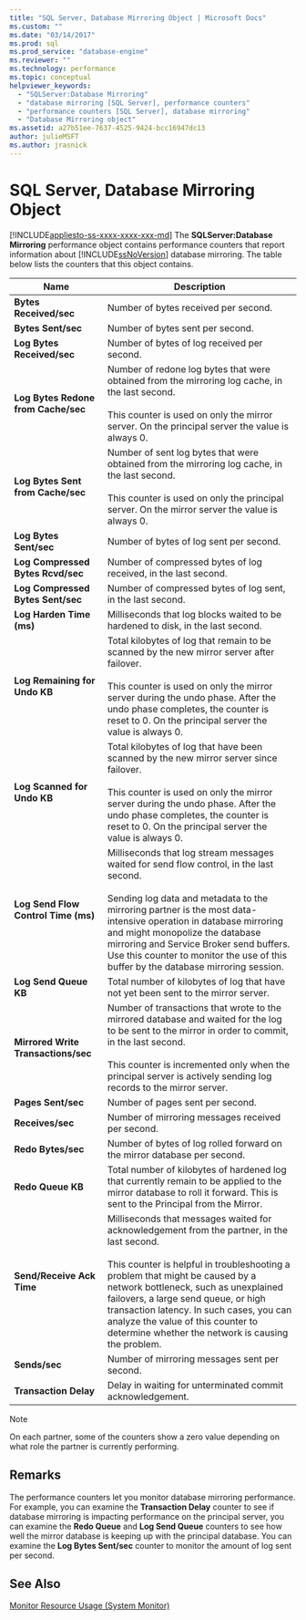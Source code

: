 ```yaml
---
title: "SQL Server, Database Mirroring Object | Microsoft Docs"
ms.custom: ""
ms.date: "03/14/2017"
ms.prod: sql
ms.prod_service: "database-engine"
ms.reviewer: ""
ms.technology: performance
ms.topic: conceptual
helpviewer_keywords: 
  - "SQLServer:Database Mirroring"
  - "database mirroring [SQL Server], performance counters"
  - "performance counters [SQL Server], database mirroring"
  - "Database Mirroring object"
ms.assetid: a27b51ee-7637-4525-9424-bcc16947dc13
author: julieMSFT
ms.author: jrasnick
---
```

# SQL Server, Database Mirroring Object
[!INCLUDE[appliesto-ss-xxxx-xxxx-xxx-md](../../includes/appliesto-ss-xxxx-xxxx-xxx-md.md)]
  The **SQLServer:Database Mirroring** performance object contains performance counters that report information about [!INCLUDE[ssNoVersion](../../includes/ssnoversion-md.md)] database mirroring. The table below lists the counters that this object contains.  
  
|Name|Description|  
|----------|-----------------|  
|**Bytes Received/sec**|Number of bytes received per second.|  
|**Bytes Sent/sec**|Number of bytes sent per second.|  
|**Log Bytes Received/sec**|Number of bytes of log received per second.|  
|**Log Bytes Redone from Cache/sec**|Number of redone log bytes that were obtained from the mirroring log cache, in the last second.<br /><br /> This counter is used on only the mirror server. On the principal server the value is always 0.|  
|**Log Bytes Sent from Cache/sec**|Number of sent log bytes that were obtained from the mirroring log cache, in the last second.<br /><br /> This counter is used on only the principal server. On the mirror server the value is always 0.|  
|**Log Bytes Sent/sec**|Number of bytes of log sent per second.|  
|**Log Compressed Bytes Rcvd/sec**|Number of compressed bytes of log received, in the last second.|  
|**Log Compressed Bytes Sent/sec**|Number of compressed bytes of log sent, in the last second.|  
|**Log Harden Time (ms)**|Milliseconds that log blocks waited to be hardened to disk, in the last second.|  
|**Log Remaining for Undo KB**|Total kilobytes of log that remain to be scanned by the new mirror server after failover.<br /><br /> This counter is used on only the mirror server during the undo phase. After the undo phase completes, the counter is reset to 0. On the principal server the value is always 0.|  
|**Log Scanned for Undo KB**|Total kilobytes of log that have been scanned by the new mirror server since failover.<br /><br /> This counter is used on only the mirror server during the undo phase. After the undo phase completes, the counter is reset to 0. On the principal server the value is always 0.|  
|**Log Send Flow Control Time (ms)**|Milliseconds that log stream messages waited for send flow control, in the last second.<br /><br /> Sending log data and metadata to the mirroring partner is the most data-intensive operation in database mirroring and might monopolize the database mirroring and Service Broker send buffers. Use this counter to monitor the use of this buffer by the database mirroring session.|  
|**Log Send Queue KB**|Total number of kilobytes of log that have not yet been sent to the mirror server.|  
|**Mirrored Write Transactions/sec**|Number of transactions that wrote to the mirrored database and waited for the log to be sent to the mirror in order to commit, in the last second.<br /><br /> This counter is incremented only when the principal server is actively sending log records to the mirror server.|  
|**Pages Sent/sec**|Number of pages sent per second.|  
|**Receives/sec**|Number of mirroring messages received per second.|  
|**Redo Bytes/sec**|Number of bytes of log rolled forward on the mirror database per second.|  
|**Redo Queue KB**|Total number of kilobytes of hardened log that currently remain to be applied to the mirror database to roll it forward. This is sent to the Principal from the Mirror.|  
|**Send/Receive Ack Time**|Milliseconds that messages waited for acknowledgement from the partner, in the last second.<br /><br /> This counter is helpful in troubleshooting a problem that might be caused by a network bottleneck, such as unexplained failovers, a large send queue, or high transaction latency. In such cases, you can analyze the value of this counter to determine whether the network is causing the problem.|  
|**Sends/sec**|Number of mirroring messages sent per second.|  
|**Transaction Delay**|Delay in waiting for unterminated commit acknowledgement.|  
  
> [!NOTE]  
>  On each partner, some of the counters show a zero value depending on what role the partner is currently performing.  
  
## Remarks  
 The performance counters let you monitor database mirroring performance. For example, you can examine the **Transaction Delay** counter to see if database mirroring is impacting performance on the principal server, you can examine the **Redo Queue** and **Log Send Queue** counters to see how well the mirror database is keeping up with the principal database. You can examine the **Log Bytes Sent/sec** counter to monitor the amount of log sent per second.  
  
## See Also  
 [Monitor Resource Usage &#40;System Monitor&#41;](../../relational-databases/performance-monitor/monitor-resource-usage-system-monitor.md)  
  
  
